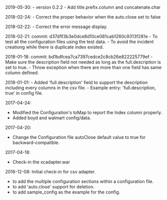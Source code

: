 2019-05-30:
    - version 0.2.2
        - Add title.prefix.column and concatenate.char
    
2018-02-24:
    - Correct the proper behavior when the auto.close set to false

2018-02-22:
    - Correct the error message display.

2018-02-21: commit: d37d1f3b3e0dce8d10ce081cab1260c9313f281e
    - To test all the configuration files using the test data.
    - To avoid the incident creationg while there is duplicate index existed.

2018-01-18:	commit: bd1bdfcea7ca7397cedce2c8cb26e822225779ef
	- Make sure the description field not needed as long as the full.description is set to true.
	- Throw exception when there are more than one field has same column defined.

2018-01-01:
	- Added 'full.description' field to support the description including every columns in the csv file.
	- Example entry: 'full.description, true' in config file.

2017-04-24:
- Modified the Configuration's toMap to report the Index column properly.
- Added boyd and walmart config/data.

2017-04-20:
- Change the Configuration file autoClose default value to true for backward-compatible.

2017-04-18:
- Check-in the xcadapter.war

2016-12-08: Initial check-in for csv adapter.
- to add the multiple configuration sections within a configuration file.
- to add 'auto.close' support for deletion.
- to add sample_config as the example for the config.
